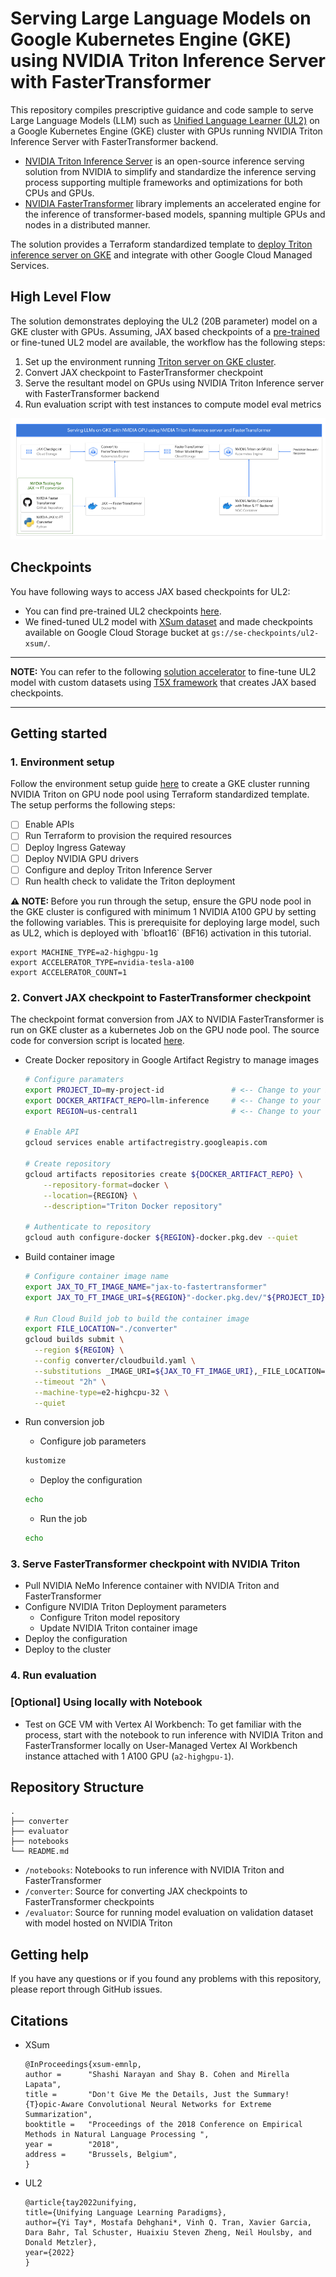# Serving Large Language Models on Google Kubernetes Engine (GKE) using NVIDIA Triton Inference Server with FasterTransformer

This repository compiles prescriptive guidance and code sample to serve Large Language Models (LLM) such as [Unified Language Learner (UL2)](https://ai.googleblog.com/2022/10/ul2-20b-open-source-unified-language.html) on a Google Kubernetes Engine (GKE) cluster with GPUs running NVIDIA Triton Inference Server with FasterTransformer backend.

- [NVIDIA Triton Inference Server](https://developer.nvidia.com/nvidia-triton-inference-server) is an open-source inference serving solution from NVIDIA to simplify and standardize the inference serving process supporting multiple frameworks and optimizations for both CPUs and GPUs.
- [NVIDIA FasterTransformer](https://github.com/NVIDIA/FasterTransformer/) library implements an accelerated engine for the inference of transformer-based models, spanning multiple GPUs and nodes in a distributed manner.

The solution provides a Terraform standardized template to [deploy Triton inference server on GKE](https://github.com/jarokaz/triton-on-gke-sandbox) and integrate with other Google Cloud Managed Services.


## High Level Flow

The solution demonstrates deploying the UL2 (20B parameter) model on a GKE cluster with GPUs. Assuming, JAX based checkpoints of a [pre-trained](https://github.com/google-research/google-research/tree/master/ul2#checkpoints) or fine-tuned UL2 model are available, the workflow has the following steps:

1. Set up the environment running [Triton server on GKE cluster](https://github.com/jarokaz/triton-on-gke-sandbox).
2. Convert JAX checkpoint to FasterTransformer checkpoint
3. Serve the resultant model on GPUs using NVIDIA Triton Inference server with FasterTransformer backend
4. Run evaluation script with test instances to compute model eval metrics

![flow](/images/flow.png)

## Checkpoints

You have following ways to access JAX based checkpoints for UL2:

- You can find pre-trained UL2 checkpoints [here](https://github.com/google-research/google-research/tree/master/ul2#checkpoints).
- We fined-tuned UL2 model with [XSum dataset](https://www.tensorflow.org/datasets/catalog/xsum) and made checkpoints available on Google Cloud Storage bucket at `gs://se-checkpoints/ul2-xsum/`.

---

**NOTE:** You can refer to the following [solution accelerator](https://github.com/GoogleCloudPlatform/t5x-on-vertex-ai) to fine-tune UL2 model with custom datasets using [T5X framework](https://github.com/google-research/t5x) that creates JAX based checkpoints. 

---

## Getting started

### 1. Environment setup

Follow the environment setup guide [here](https://github.com/jarokaz/triton-on-gke-sandbox) to create a GKE cluster running NVIDIA Triton on GPU node pool using Terraform standardized template. The setup performs the following steps:

- [ ] Enable APIs
- [ ] Run Terraform to provision the required resources
- [ ] Deploy Ingress Gateway
- [ ] Deploy NVIDIA GPU drivers
- [ ] Configure and deploy Triton Inference Server
- [ ] Run health check to validate the Triton deployment

<div class="alert alert-block alert-warning"> 
    <p>
        <strong>⚠️ NOTE: </strong>
Before you run through the setup, ensure the GPU node pool in the GKE cluster is configured with minimum 1 NVIDIA A100 GPU by setting the following variables. This is prerequisite for deploying large model, such as UL2, which is deployed with `bfloat16` (BF16) activation in this tutorial.
    </p>
</div>

```
export MACHINE_TYPE=a2-highgpu-1g
export ACCELERATOR_TYPE=nvidia-tesla-a100
export ACCELERATOR_COUNT=1
```

### 2. Convert JAX checkpoint to FasterTransformer checkpoint

The checkpoint format conversion from JAX to NVIDIA FasterTransformer is run on GKE cluster as a kubernetes Job on the GPU node pool. The source code for conversion script is located [here](./converter).

- Create Docker repository in Google Artifact Registry to manage images

    ``` bash
    # Configure paramaters 
    export PROJECT_ID=my-project-id               # <-- Change to your PROJECT_ID
    export DOCKER_ARTIFACT_REPO=llm-inference     # <-- Change to your repo name
    export REGION=us-central1                     # <-- Change to your region  

    # Enable API
    gcloud services enable artifactregistry.googleapis.com

    # Create repository
    gcloud artifacts repositories create ${DOCKER_ARTIFACT_REPO} \
        --repository-format=docker \
        --location={REGION} \
        --description="Triton Docker repository"
    
    # Authenticate to repository
    gcloud auth configure-docker ${REGION}-docker.pkg.dev --quiet
    ```

- Build container image

    ``` bash
    # Configure container image name
    export JAX_TO_FT_IMAGE_NAME="jax-to-fastertransformer"
    export JAX_TO_FT_IMAGE_URI=${REGION}"-docker.pkg.dev/"${PROJECT_ID}"/"${DOCKER_ARTIFACT_REPO}"/"${JAX_TO_FT_IMAGE_NAME}

    # Run Cloud Build job to build the container image
    export FILE_LOCATION="./converter"
    gcloud builds submit \
      --region ${REGION} \
      --config converter/cloudbuild.yaml \
      --substitutions _IMAGE_URI=${JAX_TO_FT_IMAGE_URI},_FILE_LOCATION=${FILE_LOCATION} \
      --timeout "2h" \
      --machine-type=e2-highcpu-32 \
      --quiet
    ```

- Run conversion job
  - Configure job parameters
  ``` bash
  kustomize
  ```
  - Deploy the configuration
  ``` bash
  echo
  ```
  - Run the job
  ``` bash
  echo
  ```

### 3. Serve FasterTransformer checkpoint with NVIDIA Triton

- Pull NVIDIA NeMo Inference container with NVIDIA Triton and FasterTransformer
- Configure NVIDIA Triton Deployment parameters
  - Configure Triton model repository
  - Update NVIDIA Triton container image
- Deploy the configuration
- Deploy to the cluster

### 4. Run evaluation 


### [Optional] Using locally with Notebook
- Test on GCE VM with Vertex AI Workbench: To get familiar with the process, start with the notebook to run inference with NVIDIA Triton and FasterTransformer locally on User-Managed Vertex AI Workbench instance attached with 1 A100 GPU (`a2-highgpu-1`).


## Repository Structure

```
.
├── converter
├── evaluator
├── notebooks
└── README.md
```

- `/notebooks`: Notebooks to run inference with NVIDIA Triton and FasterTransformer
- `/converter`: Source for converting JAX checkpoints to FasterTransformer checkpoints
- `/evaluator`: Source for running model evaluation on validation dataset with model hosted on NVIDIA Triton

## Getting help
If you have any questions or if you found any problems with this repository, please report through GitHub issues.

## Citations
- XSum
    ```
    @InProceedings{xsum-emnlp,
    author =      "Shashi Narayan and Shay B. Cohen and Mirella Lapata",
    title =       "Don't Give Me the Details, Just the Summary! {T}opic-Aware Convolutional Neural Networks for Extreme Summarization",
    booktitle =   "Proceedings of the 2018 Conference on Empirical Methods in Natural Language Processing ",
    year =        "2018",
    address =     "Brussels, Belgium",
    }
    ```
- UL2
    ```
    @article{tay2022unifying,
    title={Unifying Language Learning Paradigms},
    author={Yi Tay*, Mostafa Dehghani*, Vinh Q. Tran, Xavier Garcia, Dara Bahr, Tal Schuster, Huaixiu Steven Zheng, Neil Houlsby, and Donald Metzler},
    year={2022}
    }
    ```